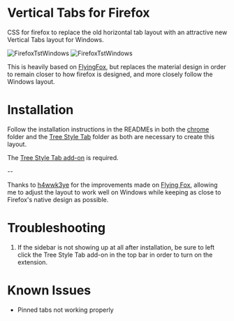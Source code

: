 # Vertical Tabs for Firefox
CSS for firefox to replace the old horizontal tab layout with an attractive new Vertical Tabs layout for Windows.

![FirefoxTstWindows](https://github.com/astroryan12/VerticalTabs/blob/main/imgs/layout-hover1.png)
![FirefoxTstWindows](https://github.com/astroryan12/VerticalTabs/blob/main/imgs/layout-hover.png)

This is heavily based on [FlyingFox](https://github.com/akshat46/FlyingFox), but replaces the material design in order to remain closer to how firefox is designed, and more closely follow the Windows layout.

# Installation
Follow the installation instructions in the READMEs in both the [chrome](https://github.com/astroryan12/VerticalTabs/tree/main/chrome) folder and the [Tree Style Tab](https://github.com/astroryan12/VerticalTabs/tree/main/TreeStyleTab) folder as both are necessary to create this layout. 

The [Tree Style Tab add-on](https://addons.mozilla.org/en-US/firefox/addon/tree-style-tab/) is required.

--

Thanks to [h4wwk3ye](https://github.com/h4wwk3ye/firefoxCSS) for the improvements made on [Flying Fox](https://github.com/akshat46/FlyingFox), allowing me to adjust the layout to work well on Windows while keeping as close to Firefox's native design as possible.

# Troubleshooting

1. If the sidebar is not showing up at all after installation, be sure to left click the Tree Style Tab add-on in the top bar in order to turn on the extension.

# Known Issues

- Pinned tabs not working properly 
